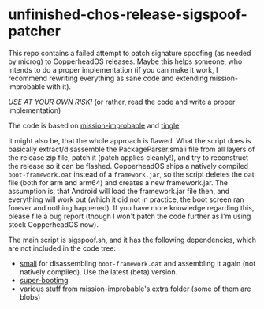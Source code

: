 # unfinished-chos-release-sigspoof-patcher

This repo contains a failed attempt to patch signature spoofing (as needed by microg) to CopperheadOS releases.
Maybe this helps someone, who intends to do a proper implementation (if you can make it work, I recommend rewriting everything as sane code and extending mission-improbable with it).


*USE AT YOUR OWN RISK!* (or rather, read the code and write a proper implementation)

The code is based on [mission-improbable](https://github.com/mikeperry-tor/mission-improbable) and [tingle](https://github.com/ale5000-git/tingle).

It might also be, that the whole approach is flawed. What the script does is basically extract/disassemble the PackageParser.smali file from all layers of the release zip file, patch it (patch applies cleanly!), and try to reconstruct the release so it can be flashed. CopperheadOS ships a natively compiled `boot-framework.oat` instead of a `framework.jar`, so the script deletes the oat file (both for arm and arm64) and creates a new framework.jar. The assumption is, that Android will load the framework.jar file then, and everything will work out (which it did not in practice, the boot screen ran forever and nothing happened). If you have more knowledge regarding this, please file a bug report (though I won't patch the code further as I'm using stock CopperheadOS now).

The main script is sigspoof.sh, and it has the following dependencies, which are not included in the code tree:
* [smali](https://github.com/JesusFreke/smali) for disassembling `boot-framework.oat` and assembling it again (not natively compiled). Use the latest (beta) version.
* [super-bootimg](https://github.com/mikeperry-tor/super-bootimg)
* various stuff from mission-improbable's [extra](https://github.com/mikeperry-tor/mission-improbable/tree/master/extras) folder (some of them are blobs)
